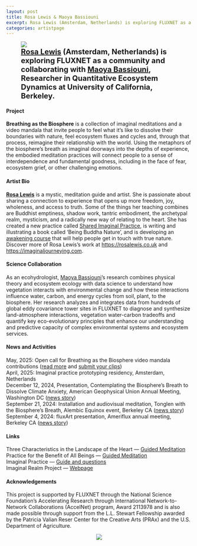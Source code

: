 ```yaml
---
layout: post
title: Rosa Lewis & Maoya Bassiouni
excerpt: Rosa Lewis (Amsterdam, Netherlands) is exploring FLUXNET as a community and collaborating with Maoya Bassiouni, Researcher in Quantitative Ecosystem Dynamics at University of California, Berkeley
categories: artistpage
---
```


<figure class="half">
	<img src="https://fluxnetart.github.io/images/Rosa_Maoya.png">
	<figcaption style="font-size: 20;"><b> <a href="https://rosalewis.co.uk/">Rosa Lewis</a> (Amsterdam, Netherlands) is exploring FLUXNET as a community and collaborating with <a href="https://maoyab.github.io/">Maoya Bassiouni</a>, Researcher in Quantitative Ecosystem Dynamics at University of California, Berkeley.</b></figcaption>
</figure>


<h4>Project</h4>

<b>Breathing as the Biosphere</b> is a collection of imaginal meditations and a video mandala that invite people to feel what it’s like to dissolve their boundaries with nature, feel ecosystem fluxes and cycles and, through that process, reimagine their relationship with the world. Using the metaphors of the biosphere’s breath as imaginal doorways into the depths of experience, the embodied meditation practices will connect people to a sense of interdependence and fundamental goodness, including in the face of fear, ecosystem grief, or other challenging emotions.


<h4>Artist Bio</h4>

<b><a href="https://rosalewis.co.uk/">Rosa Lewis</a></b>  is a mystic, meditation guide and artist. She is passionate about sharing a connection to experience that opens up more freedom, joy, wholeness, and access to truth. Some of the things her teaching combines are Buddhist emptiness, shadow work, tantric embodiment, the archetypal realm, mysticism, and a radically new way of relating to the heart. She has created a new practice called <a href="https://rosalewis.co.uk/for-groups/shared-imaginal-practice/">Shared Imaginal Practice</a>, is writing and illustrating a book called ‘Being Buddha Nature’, and is developing an <a href="https://rosalewis.co.uk/awakening-course/">awakening course</a> that will help people get in touch with true nature. Discover more of Rosa Lewis’s work at <a href="rosalewis.co.uk">https://rosalewis.co.uk</a> and <a href="imaginaljourneying.com">https://imaginaljourneying.com</a>.


<h4>Science Collaboration</h4>

As an ecohydrologist, <a href="https://maoyab.github.io/">Maoya Bassiouni</a>’s research combines physical theory and ecosystem ecology with data science to understand how vegetation interacts with environmental change and how these interactions influence water, carbon, and energy cycles from soil, plant, to the biosphere. Her research analyzes and integrates data from hundreds of global eddy covariance tower sites in FLUXNET to diagnose and synthesize land-atmosphere interactions, vegetation water-carbon tradeoffs and quantify key eco-evolutionary principles that enhance our understanding and predictive capacity of complex environmental systems and ecosystem services.


<h4>News and Activities</h4>

<figcaption>

May, 2025: Open call for Breathing as the Biosphere video mandala contributions (<a href="https://fluxnetart.github.io/videos-wanted/">read more</a> and <a href = "https://docs.google.com/forms/d/e/1FAIpQLSevtYR2QpXfNzljdsmP_QWuDCDD0HXeejRfvx-12NXhg8c8RQ/viewform">submit your clips</a>)<br>
April, 2025: Imaginal practice prototyping residency, Amsterdam, Netherlands<br>
December 12, 2024, Presentation, Contemplating the Biosphere’s Breath to Dissolve Climate Anxiety, American Geophysical Union Annual Meeting, Washington DC (<a href="https://fluxnetart.github.io/agumeeting/">news story</a>)<br>
September 21, 2024: Installation and audiovisual meditation, Tonglen with the Biosphere’s Breath, Alembic Equinox event, Berkeley CA (<a href="https://fluxnetart.github.io/alembic/">news story</a>)<br>
September 4, 2024: fluxArt presentation, Ameriflux annual meeting, Berkeley CA (<a href="https://fluxnetart.github.io/amerifluxmeeting/">news story</a>)<br>
</figcaption>


<h4>Links</h4>

<figcaption>
Three Characteristics in the Landscape of the Heart — <a href="https://youtu.be/dJB5jsjp1c0">Guided Meditation</a><br>
Practice for the Benefit of All Beings — <a href="https://www.youtube.com/watch?v=3g-0GFzL8Yc">Guided Meditation</a><br>
Imaginal Practice — <a href="https://rosalewis.co.uk/imaginal-practice-overview/">Guide and questions</a><br>
Imaginal Realm Project — <a href="https://imaginaljourneying.com/">Webpage</a><br>
</figcaption>


<h4>Acknowledgements</h4>

<figcaption>
This project is supported by FLUXNET through the National Science Foundation’s Accelerating Research through International Network-to-Network Collaborations (AccelNet) program, Award 2113978 and is also made possible through support from the L.L. Stewart Fellowship awarded by the Patricia Valian Reser Center for the Creative Arts (PRAx) and the U.S. Department of Agriculture.
</figcaption>

<figure style="text-align: center;">
  <img src="https://fluxnetart.github.io/images/logos.png">
</figure>


